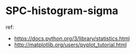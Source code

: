 # SPC-histogram-sigma


ref:
- https://docs.python.org/3/library/statistics.html
- http://matplotlib.org/users/pyplot_tutorial.html
